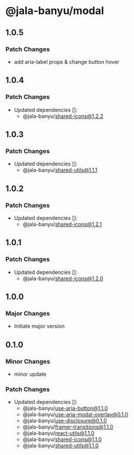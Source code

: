 # @jala-banyu/modal

## 1.0.5

### Patch Changes

- add aria-label props & change button hover

## 1.0.4

### Patch Changes

- Updated dependencies []:
  - @jala-banyu/shared-icons@1.2.2

## 1.0.3

### Patch Changes

- Updated dependencies []:
  - @jala-banyu/shared-utils@1.1.1

## 1.0.2

### Patch Changes

- Updated dependencies []:
  - @jala-banyu/shared-icons@1.2.1

## 1.0.1

### Patch Changes

- Updated dependencies []:
  - @jala-banyu/shared-icons@1.2.0

## 1.0.0

### Major Changes

- Initiate major version

## 0.1.0

### Minor Changes

- minor update

### Patch Changes

- Updated dependencies []:
  - @jala-banyu/use-aria-button@1.1.0
  - @jala-banyu/use-aria-modal-overlay@0.1.0
  - @jala-banyu/use-disclosure@0.1.0
  - @jala-banyu/framer-transitions@1.1.0
  - @jala-banyu/react-utils@1.1.0
  - @jala-banyu/shared-icons@1.1.0
  - @jala-banyu/shared-utils@1.1.0

